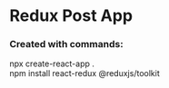 # Redux Post App



### Created with commands:

npx create-react-app .
<br />
npm install react-redux @reduxjs/toolkit

